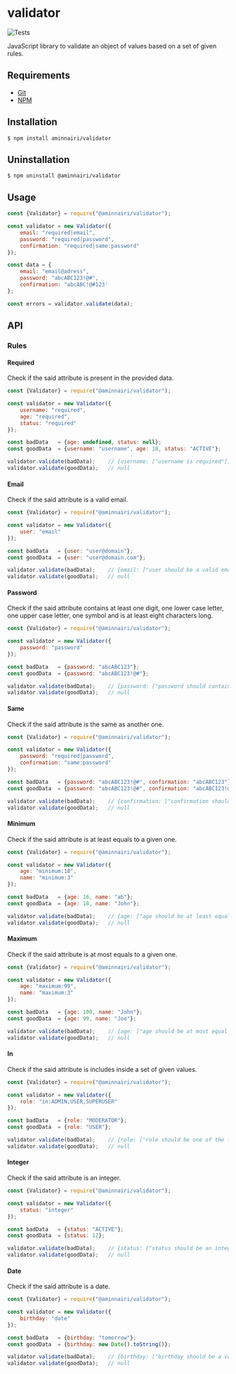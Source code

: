 # validator

![Tests](https://github.com/aminnairi/validator/workflows/Tests/badge.svg?branch=latest)

JavaScript library to validate an object of values based on a set of given rules.

## Requirements

- [Git](https://git-scm.com/)
- [NPM](https://www.npmjs.com/)

## Installation

```console
$ npm install aminnairi/validator
```

## Uninstallation

```console
$ npm uninstall @aminnairi/validator
```

## Usage

```javascript
const {Validator} = require("@aminnairi/validator");

const validator = new Validator({
    email: "required|email",
    password: "required|password",
    confirmation: "required|same:password"
});

const data = {
    email: "email@adress",
    password: "abcABC123!@#",
    confirmation: "abcABC!@#123'
};

const errors = validator.validate(data);
```

## API

### Rules

#### Required

Check if the said attribute is present in the provided data.

```javascript
const {Validator} = require("@aminnairi/validator");

const validator = new Validator({
    username: "required",
    age: "required",
    status: "required"
});

const badData   = {age: undefined, status: null};
const goodData  = {username: "username", age: 18, status: "ACTIVE"};

validator.validate(badData);    // {username: ["username is required"], age: ["age is required."], status: ["status is required"]}
validator.validate(goodData);   // null
```

#### Email

Check if the said attribute is a valid email.

```javascript
const {Validator} = require("@aminnairi/validator");

const validator = new Validator({
    user: "email"
});

const badData   = {user: "user@domain"};
const goodData  = {user: "user@domain.com"};

validator.validate(badData);    // {email: ["user should be a valid email."]}
validator.validate(goodData);   // null
```

#### Password

Check if the said attribute contains at least one digit, one lower case letter, one upper case letter, one symbol and is at least eight characters long.

```javascript
const {Validator} = require("@aminnairi/validator");

const validator = new Validator({
    password: "password"
});

const badData   = {password: "abcABC123"};
const goodData  = {password: "abcABC123!@#"};

validator.validate(badData);    // {password: ["password should contain at least digits, lower & upper letters, symbols and at least 8 characters."]}
validator.validate(goodData);   // null
```

#### Same

Check if the said attribute is the same as another one.

```javascript
const {Validator} = require("@aminnairi/validator");

const validator = new Validator({
    password: "required|password",
    confirmation: "same:password"
});

const badData   = {password: "abcABC123!@#", confirmation: "abcABC123"};
const goodData  = {password: "abcABC123!@#", confirmation: "abcABC123!@#"};

validator.validate(badData);    // {confirmation: ["confirmation should be the same as password."]}
validator.validate(goodData);   // null
```

#### Minimum

Check if the said attribute is at least equals to a given one.

```javascript
const {Validator} = require("@aminnairi/validator");

const validator = new Validator({
    age: "minimum:18",
    name: "minimum:3"
});

const badData   = {age: 16, name: "ab"};
const goodData  = {age: 18, name: "John"};

validator.validate(badData);    // {age: ["age should be at least equal to 18."], name: ["name should have at least 3 characters."]}
validator.validate(goodData);   // null
```

#### Maximum

Check if the said attribute is at most equals to a given one.

```javascript
const {Validator} = require("@aminnairi/validator");

const validator = new Validator({
    age: "maximum:99",
    name: "maximum:3"
});

const badData   = {age: 100, name: "John"};
const goodData  = {age: 99, name: "Joe"};

validator.validate(badData);    // {age: ["age should be at most equal to 99."], name: ["name should have at most 3 characters."]}
validator.validate(goodData);   // null
```

#### In

Check if the said attribute is includes inside a set of given values.

```javascript
const {Validator} = require("@aminnairi/validator");

const validator = new Validator({
    role: "in:ADMIN,USER,SUPERUSER"
});

const badData   = {role: "MODERATOR"};
const goodData  = {role: "USER"};

validator.validate(badData);    // {role: ["role should be one of the following: ADMIN, USER, SUPERUSER."]}
validator.validate(goodData);   // null
```

#### Integer

Check if the said attribute is an integer.

```javascript
const {Validator} = require("@aminnairi/validator");

const validator = new Validator({
    status: "integer"
});

const badData   = {status: "ACTIVE"};
const goodData  = {status: 12};

validator.validate(badData);    // {status: ["status should be an integer."]}
validator.validate(goodData);   // null
```

#### Date

Check if the said attribute is a date.

```javascript
const {Validator} = require("@aminnairi/validator");

const validator = new Validator({
    birthday: "date"
});

const badData   = {birthday: "tomorrow"};
const goodData  = {birthday: new Date().toString()};

validator.validate(badData);    // {birthday: ["birthday should be a valid date."]}
validator.validate(goodData);   // null
```
